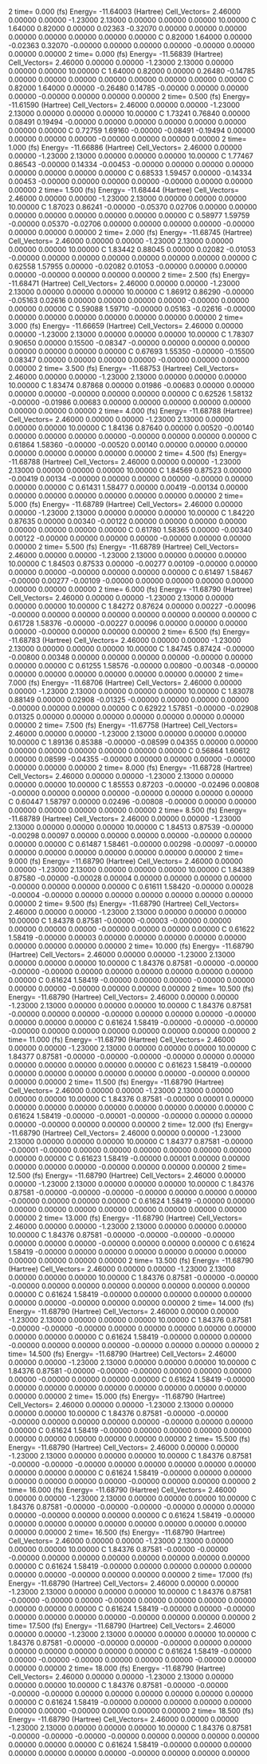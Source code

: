2 
   time=    0.000 (fs)  Energy= -11.64003 (Hartree) Cell_Vectors=  2.46000  0.00000  0.00000 -1.23000  2.13000  0.00000  0.00000  0.00000 10.00000 
   C    1.64000  0.82000  0.00000   0.02363 -0.32070  0.00000  0.00000  0.00000  0.00000   0.00000  0.00000  0.00000  0.00000
   C    0.82000  1.64000  0.00000  -0.02363  0.32070 -0.00000  0.00000  0.00000  0.00000  -0.00000  0.00000  0.00000  0.00000
2 
   time=    0.000 (fs)  Energy= -11.56839 (Hartree) Cell_Vectors=  2.46000  0.00000  0.00000 -1.23000  2.13000  0.00000  0.00000  0.00000 10.00000 
   C    1.64000  0.82000  0.00000   0.26480 -0.14785  0.00000  0.00000  0.00000  0.00000   0.00000  0.00000  0.00000  0.00000
   C    0.82000  1.64000  0.00000  -0.26480  0.14785 -0.00000  0.00000  0.00000  0.00000  -0.00000  0.00000  0.00000  0.00000
2 
   time=    0.500 (fs)  Energy= -11.61590 (Hartree) Cell_Vectors=  2.46000  0.00000  0.00000 -1.23000  2.13000  0.00000  0.00000  0.00000 10.00000 
   C    1.73241  0.76840  0.00000   0.08491  0.19494 -0.00000  0.00000  0.00000  0.00000   0.00000  0.00000  0.00000  0.00000
   C    0.72759  1.69160 -0.00000  -0.08491 -0.19494  0.00000  0.00000  0.00000  0.00000  -0.00000  0.00000  0.00000  0.00000
2 
   time=    1.000 (fs)  Energy= -11.66886 (Hartree) Cell_Vectors=  2.46000  0.00000  0.00000 -1.23000  2.13000  0.00000  0.00000  0.00000 10.00000 
   C    1.77467  0.86543 -0.00000   0.14334 -0.00453 -0.00000  0.00000  0.00000  0.00000   0.00000  0.00000  0.00000  0.00000
   C    0.68533  1.59457  0.00000  -0.14334  0.00453 -0.00000  0.00000  0.00000  0.00000  -0.00000  0.00000  0.00000  0.00000
2 
   time=    1.500 (fs)  Energy= -11.68444 (Hartree) Cell_Vectors=  2.46000  0.00000  0.00000 -1.23000  2.13000  0.00000  0.00000  0.00000 10.00000 
   C    1.87023  0.86241 -0.00000  -0.05370  0.02706  0.00000  0.00000  0.00000  0.00000   0.00000  0.00000  0.00000  0.00000
   C    0.58977  1.59759 -0.00000   0.05370 -0.02706  0.00000  0.00000  0.00000  0.00000  -0.00000  0.00000  0.00000  0.00000
2 
   time=    2.000 (fs)  Energy= -11.68745 (Hartree) Cell_Vectors=  2.46000  0.00000  0.00000 -1.23000  2.13000  0.00000  0.00000  0.00000 10.00000 
   C    1.83442  0.88045  0.00000   0.02082 -0.01053 -0.00000  0.00000  0.00000  0.00000   0.00000  0.00000  0.00000  0.00000
   C    0.62558  1.57955  0.00000  -0.02082  0.01053 -0.00000  0.00000  0.00000  0.00000  -0.00000  0.00000  0.00000  0.00000
2 
   time=    2.500 (fs)  Energy= -11.68471 (Hartree) Cell_Vectors=  2.46000  0.00000  0.00000 -1.23000  2.13000  0.00000  0.00000  0.00000 10.00000 
   C    1.86912  0.86290 -0.00000  -0.05163  0.02616  0.00000  0.00000  0.00000  0.00000  -0.00000  0.00000  0.00000  0.00000
   C    0.59088  1.59710 -0.00000   0.05163 -0.02616 -0.00000  0.00000  0.00000  0.00000   0.00000  0.00000  0.00000  0.00000
2 
   time=    3.000 (fs)  Energy= -11.66659 (Hartree) Cell_Vectors=  2.46000  0.00000  0.00000 -1.23000  2.13000  0.00000  0.00000  0.00000 10.00000 
   C    1.78307  0.90650  0.00000   0.15500 -0.08347 -0.00000  0.00000  0.00000  0.00000   0.00000  0.00000  0.00000  0.00000
   C    0.67693  1.55350 -0.00000  -0.15500  0.08347  0.00000  0.00000  0.00000  0.00000  -0.00000  0.00000  0.00000  0.00000
2 
   time=    3.500 (fs)  Energy= -11.68753 (Hartree) Cell_Vectors=  2.46000  0.00000  0.00000 -1.23000  2.13000  0.00000  0.00000  0.00000 10.00000 
   C    1.83474  0.87868  0.00000   0.01986 -0.00683  0.00000  0.00000  0.00000  0.00000  -0.00000  0.00000  0.00000  0.00000
   C    0.62526  1.58132 -0.00000  -0.01986  0.00683  0.00000  0.00000  0.00000  0.00000   0.00000  0.00000  0.00000  0.00000
2 
   time=    4.000 (fs)  Energy= -11.68788 (Hartree) Cell_Vectors=  2.46000  0.00000  0.00000 -1.23000  2.13000  0.00000  0.00000  0.00000 10.00000 
   C    1.84136  0.87640  0.00000   0.00520 -0.00140  0.00000  0.00000  0.00000  0.00000  -0.00000  0.00000  0.00000  0.00000
   C    0.61864  1.58360 -0.00000  -0.00520  0.00140  0.00000  0.00000  0.00000  0.00000   0.00000  0.00000  0.00000  0.00000
2 
   time=    4.500 (fs)  Energy= -11.68788 (Hartree) Cell_Vectors=  2.46000  0.00000  0.00000 -1.23000  2.13000  0.00000  0.00000  0.00000 10.00000 
   C    1.84569  0.87523  0.00000  -0.00419  0.00134 -0.00000  0.00000  0.00000  0.00000  -0.00000  0.00000  0.00000  0.00000
   C    0.61431  1.58477  0.00000   0.00419 -0.00134  0.00000  0.00000  0.00000  0.00000   0.00000  0.00000  0.00000  0.00000
2 
   time=    5.000 (fs)  Energy= -11.68789 (Hartree) Cell_Vectors=  2.46000  0.00000  0.00000 -1.23000  2.13000  0.00000  0.00000  0.00000 10.00000 
   C    1.84220  0.87635  0.00000   0.00340 -0.00122  0.00000  0.00000  0.00000  0.00000   0.00000  0.00000  0.00000  0.00000
   C    0.61780  1.58365  0.00000  -0.00340  0.00122 -0.00000  0.00000  0.00000  0.00000  -0.00000  0.00000  0.00000  0.00000
2 
   time=    5.500 (fs)  Energy= -11.68789 (Hartree) Cell_Vectors=  2.46000  0.00000  0.00000 -1.23000  2.13000  0.00000  0.00000  0.00000 10.00000 
   C    1.84503  0.87533  0.00000  -0.00277  0.00109 -0.00000  0.00000  0.00000  0.00000  -0.00000  0.00000  0.00000  0.00000
   C    0.61497  1.58467 -0.00000   0.00277 -0.00109 -0.00000  0.00000  0.00000  0.00000   0.00000  0.00000  0.00000  0.00000
2 
   time=    6.000 (fs)  Energy= -11.68790 (Hartree) Cell_Vectors=  2.46000  0.00000  0.00000 -1.23000  2.13000  0.00000  0.00000  0.00000 10.00000 
   C    1.84272  0.87624  0.00000   0.00227 -0.00096 -0.00000  0.00000  0.00000  0.00000   0.00000  0.00000  0.00000  0.00000
   C    0.61728  1.58376 -0.00000  -0.00227  0.00096  0.00000  0.00000  0.00000  0.00000  -0.00000  0.00000  0.00000  0.00000
2 
   time=    6.500 (fs)  Energy= -11.68783 (Hartree) Cell_Vectors=  2.46000  0.00000  0.00000 -1.23000  2.13000  0.00000  0.00000  0.00000 10.00000 
   C    1.84745  0.87424 -0.00000  -0.00800  0.00348  0.00000  0.00000  0.00000  0.00000  -0.00000  0.00000  0.00000  0.00000
   C    0.61255  1.58576 -0.00000   0.00800 -0.00348 -0.00000  0.00000  0.00000  0.00000   0.00000  0.00000  0.00000  0.00000
2 
   time=    7.000 (fs)  Energy= -11.68706 (Hartree) Cell_Vectors=  2.46000  0.00000  0.00000 -1.23000  2.13000  0.00000  0.00000  0.00000 10.00000 
   C    1.83078  0.88149  0.00000   0.02908 -0.01325 -0.00000  0.00000  0.00000  0.00000  -0.00000  0.00000  0.00000  0.00000
   C    0.62922  1.57851 -0.00000  -0.02908  0.01325  0.00000  0.00000  0.00000  0.00000   0.00000  0.00000  0.00000  0.00000
2 
   time=    7.500 (fs)  Energy= -11.67758 (Hartree) Cell_Vectors=  2.46000  0.00000  0.00000 -1.23000  2.13000  0.00000  0.00000  0.00000 10.00000 
   C    1.89136  0.85388 -0.00000  -0.08599  0.04355  0.00000  0.00000  0.00000  0.00000   0.00000  0.00000  0.00000  0.00000
   C    0.56864  1.60612  0.00000   0.08599 -0.04355 -0.00000  0.00000  0.00000  0.00000  -0.00000  0.00000  0.00000  0.00000
2 
   time=    8.000 (fs)  Energy= -11.68728 (Hartree) Cell_Vectors=  2.46000  0.00000  0.00000 -1.23000  2.13000  0.00000  0.00000  0.00000 10.00000 
   C    1.85553  0.87203 -0.00000  -0.02496  0.00808 -0.00000  0.00000  0.00000  0.00000  -0.00000  0.00000  0.00000  0.00000
   C    0.60447  1.58797  0.00000   0.02496 -0.00808 -0.00000  0.00000  0.00000  0.00000   0.00000  0.00000  0.00000  0.00000
2 
   time=    8.500 (fs)  Energy= -11.68789 (Hartree) Cell_Vectors=  2.46000  0.00000  0.00000 -1.23000  2.13000  0.00000  0.00000  0.00000 10.00000 
   C    1.84513  0.87539 -0.00000  -0.00298  0.00097  0.00000  0.00000  0.00000  0.00000  -0.00000  0.00000  0.00000  0.00000
   C    0.61487  1.58461 -0.00000   0.00298 -0.00097 -0.00000  0.00000  0.00000  0.00000   0.00000  0.00000  0.00000  0.00000
2 
   time=    9.000 (fs)  Energy= -11.68790 (Hartree) Cell_Vectors=  2.46000  0.00000  0.00000 -1.23000  2.13000  0.00000  0.00000  0.00000 10.00000 
   C    1.84389  0.87580 -0.00000  -0.00028  0.00004  0.00000  0.00000  0.00000  0.00000  -0.00000  0.00000  0.00000  0.00000
   C    0.61611  1.58420 -0.00000   0.00028 -0.00004 -0.00000  0.00000  0.00000  0.00000   0.00000  0.00000  0.00000  0.00000
2 
   time=    9.500 (fs)  Energy= -11.68790 (Hartree) Cell_Vectors=  2.46000  0.00000  0.00000 -1.23000  2.13000  0.00000  0.00000  0.00000 10.00000 
   C    1.84378  0.87581 -0.00000  -0.00003 -0.00000  0.00000  0.00000  0.00000  0.00000  -0.00000  0.00000  0.00000  0.00000
   C    0.61622  1.58419 -0.00000   0.00003  0.00000  0.00000  0.00000  0.00000  0.00000   0.00000  0.00000  0.00000  0.00000
2 
   time=   10.000 (fs)  Energy= -11.68790 (Hartree) Cell_Vectors=  2.46000  0.00000  0.00000 -1.23000  2.13000  0.00000  0.00000  0.00000 10.00000 
   C    1.84376  0.87581 -0.00000  -0.00000 -0.00000 -0.00000  0.00000  0.00000  0.00000   0.00000  0.00000  0.00000  0.00000
   C    0.61624  1.58419 -0.00000   0.00000  0.00000 -0.00000  0.00000  0.00000  0.00000  -0.00000  0.00000  0.00000  0.00000
2 
   time=   10.500 (fs)  Energy= -11.68790 (Hartree) Cell_Vectors=  2.46000  0.00000  0.00000 -1.23000  2.13000  0.00000  0.00000  0.00000 10.00000 
   C    1.84376  0.87581 -0.00000   0.00000  0.00000 -0.00000  0.00000  0.00000  0.00000  -0.00000  0.00000  0.00000  0.00000
   C    0.61624  1.58419 -0.00000  -0.00000 -0.00000 -0.00000  0.00000  0.00000  0.00000   0.00000  0.00000  0.00000  0.00000
2 
   time=   11.000 (fs)  Energy= -11.68790 (Hartree) Cell_Vectors=  2.46000  0.00000  0.00000 -1.23000  2.13000  0.00000  0.00000  0.00000 10.00000 
   C    1.84377  0.87581 -0.00000  -0.00000 -0.00000 -0.00000  0.00000  0.00000  0.00000   0.00000  0.00000  0.00000  0.00000
   C    0.61623  1.58419 -0.00000   0.00000  0.00000  0.00000  0.00000  0.00000  0.00000  -0.00000  0.00000  0.00000  0.00000
2 
   time=   11.500 (fs)  Energy= -11.68790 (Hartree) Cell_Vectors=  2.46000  0.00000  0.00000 -1.23000  2.13000  0.00000  0.00000  0.00000 10.00000 
   C    1.84376  0.87581 -0.00000   0.00001  0.00000  0.00000  0.00000  0.00000  0.00000   0.00000  0.00000  0.00000  0.00000
   C    0.61624  1.58419 -0.00000  -0.00001 -0.00000 -0.00000  0.00000  0.00000  0.00000  -0.00000  0.00000  0.00000  0.00000
2 
   time=   12.000 (fs)  Energy= -11.68790 (Hartree) Cell_Vectors=  2.46000  0.00000  0.00000 -1.23000  2.13000  0.00000  0.00000  0.00000 10.00000 
   C    1.84377  0.87581 -0.00000  -0.00001 -0.00000  0.00000  0.00000  0.00000  0.00000   0.00000  0.00000  0.00000  0.00000
   C    0.61623  1.58419 -0.00000   0.00001  0.00000  0.00000  0.00000  0.00000  0.00000  -0.00000  0.00000  0.00000  0.00000
2 
   time=   12.500 (fs)  Energy= -11.68790 (Hartree) Cell_Vectors=  2.46000  0.00000  0.00000 -1.23000  2.13000  0.00000  0.00000  0.00000 10.00000 
   C    1.84376  0.87581 -0.00000  -0.00000 -0.00000 -0.00000  0.00000  0.00000  0.00000  -0.00000  0.00000  0.00000  0.00000
   C    0.61624  1.58419 -0.00000   0.00000  0.00000  0.00000  0.00000  0.00000  0.00000   0.00000  0.00000  0.00000  0.00000
2 
   time=   13.000 (fs)  Energy= -11.68790 (Hartree) Cell_Vectors=  2.46000  0.00000  0.00000 -1.23000  2.13000  0.00000  0.00000  0.00000 10.00000 
   C    1.84376  0.87581 -0.00000  -0.00000 -0.00000 -0.00000  0.00000  0.00000  0.00000  -0.00000  0.00000  0.00000  0.00000
   C    0.61624  1.58419 -0.00000   0.00000  0.00000  0.00000  0.00000  0.00000  0.00000   0.00000  0.00000  0.00000  0.00000
2 
   time=   13.500 (fs)  Energy= -11.68790 (Hartree) Cell_Vectors=  2.46000  0.00000  0.00000 -1.23000  2.13000  0.00000  0.00000  0.00000 10.00000 
   C    1.84376  0.87581 -0.00000  -0.00000 -0.00000  0.00000  0.00000  0.00000  0.00000   0.00000  0.00000  0.00000  0.00000
   C    0.61624  1.58419 -0.00000   0.00000  0.00000  0.00000  0.00000  0.00000  0.00000  -0.00000  0.00000  0.00000  0.00000
2 
   time=   14.000 (fs)  Energy= -11.68790 (Hartree) Cell_Vectors=  2.46000  0.00000  0.00000 -1.23000  2.13000  0.00000  0.00000  0.00000 10.00000 
   C    1.84376  0.87581 -0.00000  -0.00000 -0.00000  0.00000  0.00000  0.00000  0.00000   0.00000  0.00000  0.00000  0.00000
   C    0.61624  1.58419 -0.00000   0.00000  0.00000 -0.00000  0.00000  0.00000  0.00000  -0.00000  0.00000  0.00000  0.00000
2 
   time=   14.500 (fs)  Energy= -11.68790 (Hartree) Cell_Vectors=  2.46000  0.00000  0.00000 -1.23000  2.13000  0.00000  0.00000  0.00000 10.00000 
   C    1.84376  0.87581 -0.00000  -0.00000 -0.00000  0.00000  0.00000  0.00000  0.00000  -0.00000  0.00000  0.00000  0.00000
   C    0.61624  1.58419 -0.00000   0.00000  0.00000  0.00000  0.00000  0.00000  0.00000   0.00000  0.00000  0.00000  0.00000
2 
   time=   15.000 (fs)  Energy= -11.68790 (Hartree) Cell_Vectors=  2.46000  0.00000  0.00000 -1.23000  2.13000  0.00000  0.00000  0.00000 10.00000 
   C    1.84376  0.87581 -0.00000  -0.00000 -0.00000  0.00000  0.00000  0.00000  0.00000  -0.00000  0.00000  0.00000  0.00000
   C    0.61624  1.58419 -0.00000   0.00000  0.00000  0.00000  0.00000  0.00000  0.00000   0.00000  0.00000  0.00000  0.00000
2 
   time=   15.500 (fs)  Energy= -11.68790 (Hartree) Cell_Vectors=  2.46000  0.00000  0.00000 -1.23000  2.13000  0.00000  0.00000  0.00000 10.00000 
   C    1.84376  0.87581 -0.00000  -0.00000 -0.00000  0.00000  0.00000  0.00000  0.00000   0.00000  0.00000  0.00000  0.00000
   C    0.61624  1.58419 -0.00000   0.00000  0.00000  0.00000  0.00000  0.00000  0.00000  -0.00000  0.00000  0.00000  0.00000
2 
   time=   16.000 (fs)  Energy= -11.68790 (Hartree) Cell_Vectors=  2.46000  0.00000  0.00000 -1.23000  2.13000  0.00000  0.00000  0.00000 10.00000 
   C    1.84376  0.87581 -0.00000  -0.00000 -0.00000 -0.00000  0.00000  0.00000  0.00000  -0.00000  0.00000  0.00000  0.00000
   C    0.61624  1.58419 -0.00000   0.00000  0.00000  0.00000  0.00000  0.00000  0.00000   0.00000  0.00000  0.00000  0.00000
2 
   time=   16.500 (fs)  Energy= -11.68790 (Hartree) Cell_Vectors=  2.46000  0.00000  0.00000 -1.23000  2.13000  0.00000  0.00000  0.00000 10.00000 
   C    1.84376  0.87581 -0.00000  -0.00000 -0.00000  0.00000  0.00000  0.00000  0.00000   0.00000  0.00000  0.00000  0.00000
   C    0.61624  1.58419 -0.00000   0.00000  0.00000  0.00000  0.00000  0.00000  0.00000  -0.00000  0.00000  0.00000  0.00000
2 
   time=   17.000 (fs)  Energy= -11.68790 (Hartree) Cell_Vectors=  2.46000  0.00000  0.00000 -1.23000  2.13000  0.00000  0.00000  0.00000 10.00000 
   C    1.84376  0.87581 -0.00000  -0.00000  0.00000 -0.00000  0.00000  0.00000  0.00000   0.00000  0.00000  0.00000  0.00000
   C    0.61624  1.58419 -0.00000   0.00000 -0.00000  0.00000  0.00000  0.00000  0.00000  -0.00000  0.00000  0.00000  0.00000
2 
   time=   17.500 (fs)  Energy= -11.68790 (Hartree) Cell_Vectors=  2.46000  0.00000  0.00000 -1.23000  2.13000  0.00000  0.00000  0.00000 10.00000 
   C    1.84376  0.87581 -0.00000  -0.00000  0.00000 -0.00000  0.00000  0.00000  0.00000   0.00000  0.00000  0.00000  0.00000
   C    0.61624  1.58419 -0.00000   0.00000 -0.00000 -0.00000  0.00000  0.00000  0.00000  -0.00000  0.00000  0.00000  0.00000
2 
   time=   18.000 (fs)  Energy= -11.68790 (Hartree) Cell_Vectors=  2.46000  0.00000  0.00000 -1.23000  2.13000  0.00000  0.00000  0.00000 10.00000 
   C    1.84376  0.87581 -0.00000  -0.00000 -0.00000 -0.00000  0.00000  0.00000  0.00000   0.00000  0.00000  0.00000  0.00000
   C    0.61624  1.58419 -0.00000   0.00000  0.00000  0.00000  0.00000  0.00000  0.00000  -0.00000  0.00000  0.00000  0.00000
2 
   time=   18.500 (fs)  Energy= -11.68790 (Hartree) Cell_Vectors=  2.46000  0.00000  0.00000 -1.23000  2.13000  0.00000  0.00000  0.00000 10.00000 
   C    1.84376  0.87581 -0.00000  -0.00000 -0.00000 -0.00000  0.00000  0.00000  0.00000   0.00000  0.00000  0.00000  0.00000
   C    0.61624  1.58419 -0.00000   0.00000  0.00000  0.00000  0.00000  0.00000  0.00000  -0.00000  0.00000  0.00000  0.00000
